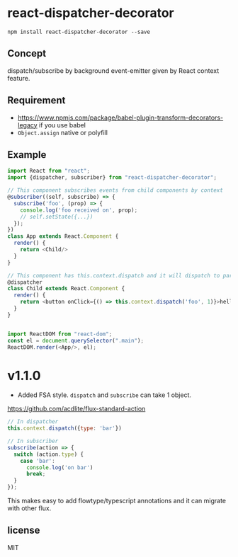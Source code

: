 # react-dispatcher-decorator

```
npm install react-dispatcher-decorator --save
```

## Concept

dispatch/subscribe by background event-emitter given by React context feature.

## Requirement

- https://www.npmjs.com/package/babel-plugin-transform-decorators-legacy if you use babel
- `Object.assign` native or polyfill

## Example

```js
import React from "react";
import {dispatcher, subscriber} from "react-dispatcher-decorator";

// This component subscribes events from child components by context
@subscriber((self, subscribe) => {
  subscribe('foo', (prop) => {
    console.log('foo received on', prop);
    // self.setState({...})
  });
})
class App extends React.Component {
  render() {
    return <Child/>
  }
}

// This component has this.context.dispatch and it will dispatch to parent subscriber
@dispatcher
class Child extends React.Component {
  render() {
    return <button onClick={() => this.context.dispatch('foo', 1)}>hello</button>
  }
}


import ReactDOM from "react-dom";
const el = document.querySelector(".main");
ReactDOM.render(<App/>, el);
```

# v1.1.0

- Added FSA style. `dispatch` and `subscribe` can take 1 object.

https://github.com/acdlite/flux-standard-action

```js
// In dispatcher
this.context.dispatch({type: 'bar'})

// In subscriber
subscribe(action => {
  switch (action.type) {
    case 'bar':
      console.log('on bar')
      break;
  }
});
```

This makes easy to add flowtype/typescript annotations and it can migrate with other flux.

## license

MIT
